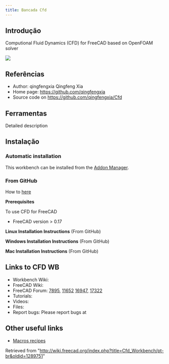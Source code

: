 ```yaml
---
title: Bancada Cfd
---
```

## Introdução

Computional Fluid Dynamics (CFD) for FreeCAD based on OpenFOAM solver

![](/images/FreeCAD_CFDworkbench_screenshot.png)

## Referências

* Author: qingfengxia Qingfeng Xia
* Home page: <https://github.com/qingfengxia>
* Source code on <https://github.com/qingfengxia/Cfd>

## Ferramentas

Detailed description

## Instalação

### Automatic installation

This workbench can be installed from the [Addon Manager](/Std_AddonMgr "Std AddonMgr").

### From GitHub

How to [here](https://github.com/qingfengxia/Cfd)

**Prerequisites**

To use CFD for FreeCAD

* FreeCAD version > 0.17

**Linux Installation Instructions** (From GitHub)

**Windows Installation Instructions** (From GitHub)

**Mac Installation Instructions** (From GitHub)

## Links to CFD WB

* Workbench Wiki:
* FreeCAD Wiki:
* FreeCAD Forum: [7895](http://forum.freecadweb.org/viewtopic.php?f=24&t=7895), [11652](http://forum.freecadweb.org/viewtopic.php?t=11652) [16947](http://forum.freecadweb.org/viewtopic.php?t=16947), [17322](http://forum.freecadweb.org/viewtopic.php?t=17322)
* Tutorials:
* Videos:
* Files:
* Report bugs: Please report bugs at

## Other useful links

* [Macros recipes](/Macros_recipes "Macros recipes")

Retrieved from "<http://wiki.freecad.org/index.php?title=Cfd_Workbench/pt-br&oldid=1289751>"